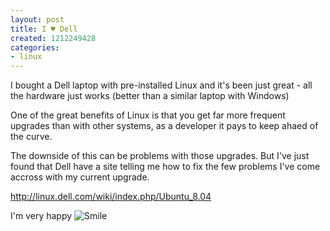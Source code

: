 ```yaml
---
layout: post
title: I ♥ Dell
created: 1212249428
categories:
- linux
---
```

<p>
I bought a Dell laptop with pre-installed Linux and it's been just great - all the hardware just works (better than a similar laptop with Windows)
</p>
<p>
One of the great benefits of Linux is that you get far more frequent upgrades than with other systems, as a developer it pays to keep ahaed of the curve. 
</p>
<p>
The downside of this can be problems with those upgrades. But I've just found that Dell have a site telling me how to fix the few problems I've come accross with my current upgrade. 
</p>
<p>
<a href="http://linux.dell.com/wiki/index.php/Ubuntu_8.04" title="Dell Ubuntu 8.04  Wiki">http://linux.dell.com/wiki/index.php/Ubuntu_8.04</a>
</p>
<p>
I'm very happy <img src="/sites/default/modules/tinymce/tinymce/jscripts/tiny_mce/plugins/emotions/images/smiley-smile.gif" alt="Smile" title="Smile" /> 
</p>
